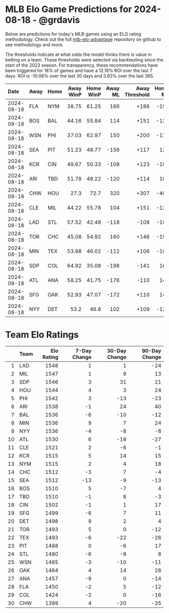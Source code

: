 # MLB Elo Game Predictions for 2024-08-18 - @grdavis
Below are predictions for today's MLB games using an ELO rating methodology. Check out the full [mlb-elo-advantage](https://github.com/grdavis/mlb-elo-advantage) repository on github to see methodology and more.

The thresholds indicate at what odds the model thinks there is value in betting on a team. These thresholds were selected via backtesting since the start of the 2023 season. For transparency, these recommendations have been triggered for 18% of games and have a 12.19% ROI over the last 7 days. ROI is -10.06% over the last 30 days and 3.63% over the last 365.

| Date       | Away   | Home   |   Away WinP |   Home WinP |   Away ML |   Away Threshold |   Home ML |   Home Threshold |
|:-----------|:-------|:-------|------------:|------------:|----------:|-----------------:|----------:|-----------------:|
| 2024-08-18 | FLA    | NYM    |       38.75 |       61.25 |       166 |             +186 |      -198 |             -123 |
| 2024-08-18 | BOS    | BAL    |       44.16 |       55.84 |       114 |             +151 |      -134 |             -101 |
| 2024-08-18 | WSN    | PHI    |       37.03 |       62.97 |       150 |             +200 |      -178 |             -131 |
| 2024-08-18 | SEA    | PIT    |       51.23 |       48.77 |      -156 |             +117 |       132 |             +128 |
| 2024-08-18 | KCR    | CIN    |       49.67 |       50.33 |      -108 |             +123 |      -108 |             +121 |
| 2024-08-18 | ARI    | TBD    |       51.78 |       48.22 |      -120 |             +114 |       102 |             +130 |
| 2024-08-18 | CHW    | HOU    |       27.3  |       72.7  |       320 |             +307 |      -405 |             -190 |
| 2024-08-18 | CLE    | MIL    |       44.22 |       55.78 |       104 |             +151 |      -122 |             -101 |
| 2024-08-18 | LAD    | STL    |       57.52 |       42.48 |      -118 |             -108 |      -100 |             +161 |
| 2024-08-18 | TOR    | CHC    |       45.08 |       54.92 |       160 |             +146 |      -190 |             +102 |
| 2024-08-18 | MIN    | TEX    |       53.98 |       46.02 |      -112 |             +106 |      -104 |             +141 |
| 2024-08-18 | SDP    | COL    |       64.92 |       35.08 |      -198 |             -141 |       166 |             +216 |
| 2024-08-18 | ATL    | ANA    |       58.25 |       41.75 |      -176 |             -110 |       148 |             +166 |
| 2024-08-18 | SFG    | OAK    |       52.93 |       47.07 |      -172 |             +110 |       144 |             +136 |
| 2024-08-18 | NYY    | DET    |       53.2  |       46.8  |       102 |             +109 |      -120 |             +137 |

# Team Elo Ratings
|    | Team   |   Elo Rating |   7-Day Change |   30-Day Change |   90-Day Change |
|---:|:-------|-------------:|---------------:|----------------:|----------------:|
|  1 | LAD    |         1548 |              1 |               1 |             -24 |
|  2 | MIL    |         1547 |              1 |               9 |              13 |
|  3 | SDP    |         1546 |              3 |              31 |              21 |
|  4 | HOU    |         1544 |              4 |               3 |              24 |
|  5 | PHI    |         1542 |              3 |             -13 |             -23 |
|  6 | ARI    |         1538 |             -1 |              24 |              40 |
|  7 | BAL    |         1536 |             -6 |             -10 |             -12 |
|  8 | MIN    |         1536 |              9 |               7 |              24 |
|  9 | NYY    |         1536 |             -4 |              -8 |              -8 |
| 10 | ATL    |         1530 |              6 |             -19 |             -27 |
| 11 | CLE    |         1521 |              2 |              -6 |              -1 |
| 12 | KCR    |         1515 |              5 |              14 |              15 |
| 13 | NYM    |         1515 |              2 |               4 |              18 |
| 14 | CHC    |         1512 |             -3 |               7 |              -4 |
| 15 | SEA    |         1512 |            -13 |              -9 |             -13 |
| 16 | BOS    |         1510 |              5 |              -7 |               4 |
| 17 | TBD    |         1510 |             -1 |               8 |              -3 |
| 18 | CIN    |         1502 |             -1 |               1 |              17 |
| 19 | SFG    |         1499 |             -6 |               7 |              11 |
| 20 | DET    |         1498 |              9 |               2 |               4 |
| 21 | TOR    |         1493 |              5 |               0 |             -12 |
| 22 | TEX    |         1493 |             -6 |             -22 |             -26 |
| 23 | PIT    |         1488 |              0 |              -6 |              17 |
| 24 | STL    |         1480 |             -6 |              -8 |               8 |
| 25 | WSN    |         1465 |             -3 |             -10 |             -11 |
| 26 | OAK    |         1464 |              4 |              14 |              28 |
| 27 | ANA    |         1457 |             -9 |               0 |             -14 |
| 28 | FLA    |         1450 |             -2 |               5 |             -12 |
| 29 | COL    |         1424 |             -2 |               0 |             -16 |
| 30 | CHW    |         1389 |              4 |             -20 |             -35 |
